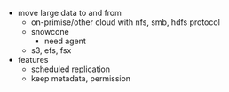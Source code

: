 
- move large data to and from
    - on-primise/other cloud with nfs, smb, hdfs protocol
    - snowcone
        - need agent
    - s3, efs, fsx
- features
    - scheduled replication
    - keep metadata, permission
